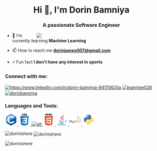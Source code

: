 <h1 align="center">Hi 👋, I'm Dorin Bamniya</h1>
<h3 align="center">A passionate Software Engineer</h3>

<img align ="right" ali="coding" width ="400" src = "https://miro.medium.com/v2/resize:fill:96:96/1*v-fD7Gm_N59ipd5qNKzcXQ.gif" >

- 🌱 I’m currently learning **Machine Learning**

- 📫 How to reach me **dorinjames007@gmail.com**

- ⚡ Fun fact **I don't have any interest in sports**

<h3 align="left">Connect with me:</h3>
<p align="left">

<a href="https://www.linkedin.com/in/dorin-bamniya-94170620a" target="blank"><img align="center" src="https://raw.githubusercontent.com/rahuldkjain/github-profile-readme-generator/master/src/images/icons/Social/linked-in-alt.svg" alt="https://www.linkedin.com/in/dorin-bamniya-94170620a" height="30" width="40" /></a>
<a href="https://instagram.com/jeanniee028" target="blank"><img align="center" src="https://raw.githubusercontent.com/rahuldkjain/github-profile-readme-generator/master/src/images/icons/Social/instagram.svg" alt="jeanniee028" height="30" width="40" /></a>
<a href="https://www.codechef.com/users/dorinbamniya" target="blank"><img align="center" src="https://cdn.jsdelivr.net/npm/simple-icons@3.1.0/icons/codechef.svg" alt="dorinbamniya" height="30" width="40" /></a>
</p>

<h3 align="left">Languages and Tools:</h3>
<p align="left"> <a href="https://www.cprogramming.com/" target="_blank" rel="noreferrer"> <img src="https://raw.githubusercontent.com/devicons/devicon/master/icons/c/c-original.svg" alt="c" width="40" height="40"/> </a> <a href="https://www.w3schools.com/css/" target="_blank" rel="noreferrer"> <img src="https://raw.githubusercontent.com/devicons/devicon/master/icons/css3/css3-original-wordmark.svg" alt="css3" width="40" height="40"/> </a> <a href="https://git-scm.com/" target="_blank" rel="noreferrer"> <img src="https://www.vectorlogo.zone/logos/git-scm/git-scm-icon.svg" alt="git" width="40" height="40"/> </a> <a href="https://www.w3.org/html/" target="_blank" rel="noreferrer"> <img src="https://raw.githubusercontent.com/devicons/devicon/master/icons/html5/html5-original-wordmark.svg" alt="html5" width="40" height="40"/> </a> <a href="https://www.java.com" target="_blank" rel="noreferrer"> <img src="https://raw.githubusercontent.com/devicons/devicon/master/icons/java/java-original.svg" alt="java" width="40" height="40"/> </a> <a href="https://www.mysql.com/" target="_blank" rel="noreferrer"> <img src="https://raw.githubusercontent.com/devicons/devicon/master/icons/mysql/mysql-original-wordmark.svg" alt="mysql" width="40" height="40"/> </a> <a href="https://www.python.org" target="_blank" rel="noreferrer"> <img src="https://raw.githubusercontent.com/devicons/devicon/master/icons/python/python-original.svg" alt="python" width="40" height="40"/> </a> </p>

<p><img align="left" src="https://github-readme-stats.vercel.app/api/top-langs?username=dorinishere&show_icons=true&locale=en&layout=compact" alt="dorinishere" /></p>

<p>&nbsp;<img align="center" src="https://github-readme-stats.vercel.app/api?username=dorinishere&show_icons=true&locale=en" alt="dorinishere" /></p>
<p><img align="left" src="https://github-readme-stats.vercel.app/api/top-langs?username=dorinishere&show_icons=true&locale=en&layout=compact" alt="dorinishere" /></p>



